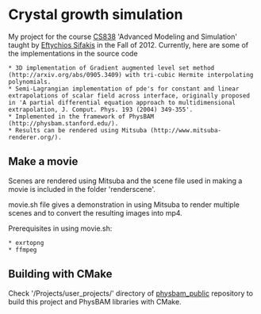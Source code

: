 Crystal growth simulation
=========================

My project for the course [CS838](http://pages.cs.wisc.edu/~sifakis/courses/cs838-f12/) 'Advanced Modeling and Simulation' taught by [Eftychios Sifakis](http://pages.cs.wisc.edu/~sifakis/) in the Fall of 2012. Currently, here are some of the implementations in the source code

	* 3D implementation of Gradient augmented level set method (http://arxiv.org/abs/0905.3409) with tri-cubic Hermite interpolating polynomials.
	* Semi-Lagrangian implementation of pde's for constant and linear extrapolations of scalar field across interface, originally proposed in 'A partial differential equation approach to multidimensional extrapolation, J. Comput. Phys. 193 (2004) 349-355'.
	* Implemented in the framework of PhysBAM (http://physbam.stanford.edu/).
	* Results can be rendered using Mitsuba (http://www.mitsuba-renderer.org/).

Make a movie
------------
Scenes are rendered using Mitsuba and the scene file used in making a movie is included in the folder 'renderscene'.

movie.sh file gives a demonstration in using Mitsuba to render multiple scenes and to convert the resulting images into mp4.

Prerequisites in using movie.sh:

	* exrtopng
	* ffmpeg

Building with CMake
-------------------
Check '/Projects/user_projects/' directory of [physbam_public](https://github.com/acrlakshman/physbam_public) repository to build this project and PhysBAM libraries with CMake.
